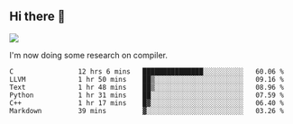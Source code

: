 


<!--
**liusy58/liusy58** is a ✨ _special_ ✨ repository because its `README.md` (this file) appears on your GitHub profile.

Here are some ideas to get you started:

- 🔭 I’m currently working on ...
- 🌱 I’m currently learning ...
- 👯 I’m looking to collaborate on ...
- 🤔 I’m looking for help with ...
- 💬 Ask me about ...
- 📫 How to reach me: ...
- 😄 Pronouns: ...
- ⚡ Fun fact: ...
-->
<!--
![](https://komarev.com/ghpvc/?username=liusy58&color=brightgreen&label=PROFILE+VIEWS)




- 🔭 I’m currently working on my .
- 📫 How to reach me:plz contact me by [email](liusy58@,ail2.sysu.edu.cn) or WeChat(LIUSIYU_58)
- 🏫 I'm an undergraduate in Sun-Yat-sen University majoring in the computer science. Expected to graduate in Spring 2021.
- 👯 I'm now interested in System such as OS, Compiler and Database. 
- 🤔 I’m looking for help with Database System.
-->

## Hi there 👋
![](https://komarev.com/ghpvc/?username=liusy58&color=brightgreen&label=PROFILE+VIEWS)



I'm now doing some research on compiler.



 <!--START_SECTION:waka-->

```text
C                12 hrs 6 mins   ███████████████░░░░░░░░░░   60.06 %
LLVM             1 hr 50 mins    ██▒░░░░░░░░░░░░░░░░░░░░░░   09.16 %
Text             1 hr 48 mins    ██▒░░░░░░░░░░░░░░░░░░░░░░   08.96 %
Python           1 hr 31 mins    ██░░░░░░░░░░░░░░░░░░░░░░░   07.59 %
C++              1 hr 17 mins    █▓░░░░░░░░░░░░░░░░░░░░░░░   06.40 %
Markdown         39 mins         ▓░░░░░░░░░░░░░░░░░░░░░░░░   03.26 %
```

<!--END_SECTION:waka-->

